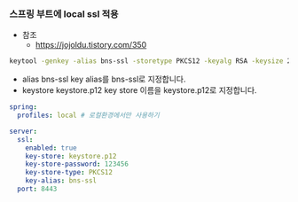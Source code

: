 ### 스프링 부트에 local ssl 적용
- 참조
  - https://jojoldu.tistory.com/350

~~~ sh
keytool -genkey -alias bns-ssl -storetype PKCS12 -keyalg RSA -keysize 2048 -keystore keystore.p12 -validity 3650
~~~
- alias bns-ssl
    key alias를 bns-ssl로 지정합니다.
- keystore keystore.p12
    key store 이름을 keystore.p12로 지정합니다.

~~~ yml
spring:
  profiles: local # 로컬환경에서만 사용하기

server:
  ssl:
    enabled: true
    key-store: keystore.p12
    key-store-password: 123456
    key-store-type: PKCS12
    key-alias: bns-ssl
  port: 8443
~~~